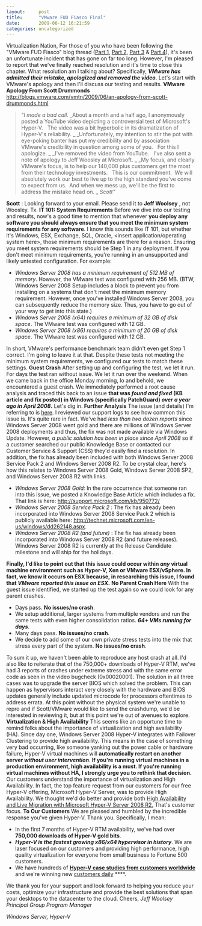 ```yaml
---
layout:     post
title:      "VMware FUD Fiasco Final"
date:       2009-06-12 16:21:59
categories: uncategorized
---
```

Virtualization Nation, For those of you who have been following the "VMware FUD Fiasco" blog thread ([Part 1](http://blogs.technet.com/virtualization/archive/2009/05/09/hyper-v-winning-daily-vmware-fud-reaching-new-heights.aspx), [Part 2](http://blogs.technet.com/virtualization/archive/2009/05/09/day-two-of-the-scott-drummond-vmware-fud-fiasco.aspx), [Part 3](http://blogs.technet.com/virtualization/archive/2009/05/17/vmware-fud-fiasco-part-3.aspx) & [Part 4](http://blogs.technet.com/virtualization/archive/2009/06/07/update-on-the-vmware-fud-fiasco.aspx)), it's been an unfortunate incident that has gone on far too long. However, I'm pleased to report that we've finally reached resolution and it's time to close this chapter. What resolution am I talking about? Specifically, **_VMware has admitted their mistake, apologized and removed the video_**. Let's start with VMware's apology and then I'll discuss our testing and results. **VMware Apology From Scott Drummonds** <http://blogs.vmware.com/vmtn/2009/06/an-apology-from-scott-drummonds.html>

> _"I made a bad call._ _About a month and a half ago, I anonymously posted a YouTube video depicting a controversial test of Microsoft's Hyper-V.   The video was a bit hyperbolic in its dramatization of Hyper-V's reliability. _ _Unfortunately, my intention to stir the pot with eye-poking banter has put my credibility and by association VMware's credibility in question among some of you.   For this I apologize. _ _I've removed the video from YouTube.   I've also sent a note of apology to Jeff Woosley at Microsoft. _ _My focus, and clearly VMware's focus, is to help our 140,000 plus customers get the most from their technology investments.   This is our commitment.  We will absolutely work our best to live up to the high standard you've come to expect from us.  And when we mess up, we'll be the first to address the mistake head on. _ _Scott"_

**Scott** : Looking forward to your email. Please send it to **Jeff Woolsey** , not Woosley. Tx. **IT 101: System Requirements** Before we dive into our testing and results, now's a good time to mention that whenever __you deploy any software you should always ensure that you meet the minimum system requirements for any software__. I know this sounds like IT 101, but whether it's Windows, ESX, Exchange, SQL, Oracle,  <insert application/operating system here>, those minimum requirements are there for a reason. Ensuring you meet system requirements should be Step 1 in any deployment. If you don't meet minimum requirements, you're running in an unsupported and likely untested configuration. For example: 

  * _Windows Server 2008 has a minimum requirement of 512 MB of memory_. However, the VMware test was configured with 256 MB. (BTW, Windows Server 2008 Setup includes a block to prevent you from installing on a systems that don't meet the minimum memory requirement. However, once you've installed Windows Server 2008, you can subsequently reduce the memory size. Thus, you have to go out of your way to get into this state.) 
  * _Windows Server 2008 (x64) requires a minimum of 32 GB of disk space_. The VMware test was configured with 12 GB. 
  * _Windows Server 2008 (x86) requires a minimum of 20 GB of disk space_. The VMware test was configured with 12 GB.

In short, VMware's performance benchmark team didn't even get Step 1 correct. I'm going to leave it at that. Despite these tests not meeting the minimum system requirements, we configured our tests to match these settings. **Guest Crash** After setting up and configuring the test, we let it run. For days the test ran without issue. We let it run over the weekend. When we came back in the office Monday morning, lo and behold, we encountered a guest crash. We immediately performed a root cause analysis and traced this back to an issue **that was _found and fixed_ (KB article and fix posted) in Windows (specifically PatchGuard) _over a year ago in April 2008_.** Let's dig in. **Further Analysis** The issue (and details) I'm referring to is [here](http://support.microsoft.com/kb/950772/%20%20). I reviewed our support logs to see how common this issue is. It's quite rare in fact. We've had _less than two dozen reports_ since Windows Server 2008 went gold and there are millions of Windows Server 2008 deployments and thus, the fix was not made available via Windows Update. However, _a public solution has been in place since April 2008_ so if a customer searched our public Knowledge Base or contacted our Customer Service  & Support (CSS) they'd easily find a resolution. In addition, the fix has already been included with both Windows Server 2008 Service Pack 2 and Windows Server 2008 R2. To be crystal clear, here's how this relates to Windows Server 2008 Gold, Windows Server 2008 SP2, and Windows Server 2008 R2 with links. 

  * _Windows Server 2008 Gold:_ In the rare occurrence that someone ran into this issue, we posted a Knowledge Base Article which includes a fix. That link is here: <http://support.microsoft.com/kb/950772/> 
  * _Windows Server 2008 Service Pack 2_ : The fix has already been incorporated into Windows Server 2008 Service Pack 2 which is publicly available here: <http://technet.microsoft.com/en-us/windows/dd262148.aspx>. 
  * _Windows Server 2008 R2 (and future)_ : The fix has already been incorporated into Windows Server 2008 R2 (and future releases). Windows Server 2008 R2 is currently at the Release Candidate milestone and will ship for the holidays. 

**Finally, I'd like to point out that this issue could occur within _any_ virtual machine environment such as Hyper-V, Xen or VMware ESX/vSphere. In fact, we know it occurs on ESX because, in researching this issue, I found that _VMware reported this issue on ESX_.** **No Parent Crash Here** With the guest issue identified, we started up the test again so we could look for any parent crashes. 

  * Days pass. **No issues/no crash**. 
  * We setup additional, larger systems from multiple vendors and run the same tests with even higher consolidation ratios. **_64+ VMs running for days_**. 
  * Many days pass. **No issues/no crash**. 
  * We decide to add some of our own private stress tests into the mix that stress every part of the system. **No issues/no crash**.

To sum it up, we haven't been able to reproduce any host crash at all. I'd also like to reiterate that of the 750,000+ downloads of Hyper-V RTM, we've had 3 reports of crashes under extreme stress and with the same error code as seen in the video bugcheck (0x00020001). The solution in all three cases was to upgrade the server BIOS which solved the problem. This can happen as hypervisors interact very closely with the hardware and BIOS updates generally include updated microcode for processors oftentimes to address errata. At this point without the physical system we're unable to repro and if Scott/VMware would like to send the crashdump, we'd be interested in reviewing it, but at this point we're out of avenues to explore. **Virtualization & **High Availability**** This seems like an opportune time to remind folks about the importance of virtualization and high availability (HA). Since day one, Windows Server 2008 Hyper-V integrates with Failover Clustering to provide high availability. This means in the case of something very bad occurring, like someone yanking out the power cable or hardware failure, Hyper-V virtual machines will **automatically restart on another server _without user intervention_**. **If you're running virtual machines in a production environment, high availability is a must. If you're running virtual machines without HA, I strongly urge you to rethink that decision.** Our customers understand the importance of virtualization and High Availability. In fact, the top feature request from our customers for our free Hyper-V offering, Microsoft Hyper-V Server, was to provide High Availability. We thought we'd do better and provide both [High Availability and Live Migration with Microsoft Hyper-V Server 2008 R2.](http://blogs.technet.com/virtualization/archive/2009/05/06/microsoft-hyper-v-server-2008-r2-release-candidate-free-live-migration-ha-anyone.aspx) That's customer focus. **To Our Customers** We are pleased and humbled by the incredible response you've given Hyper-V. Thank you. Specifically, I mean: 

  * In the first 7 months of Hyper-V RTM availability, we've had over **750,000 downloads of Hyper-V gold bits**. 
  * **_Hyper-V is the fastest growing x86/x64 hypervisor in history_**. We are laser focused on our customers and providing high performance, high quality virtualization for everyone from small business to Fortune 500 customers. 
  * We have hundreds of [**Hyper-V case studies from customers worldwide**](http://www.microsoft.com/virtualization/default.mspx) and we're winning new [customers daily](http://industry.bnet.com/technology/10002001/microsoft-beating-vmware-every-single-day/) ****.

We thank you for your support and look forward to helping you reduce your costs, optimize your infrastructure and provide the best solutions that span your desktops to the datacenter to the cloud. Cheers, _Jeff Woolsey_ _Principal Group Program Manager_

_Windows Server, Hyper-V_
